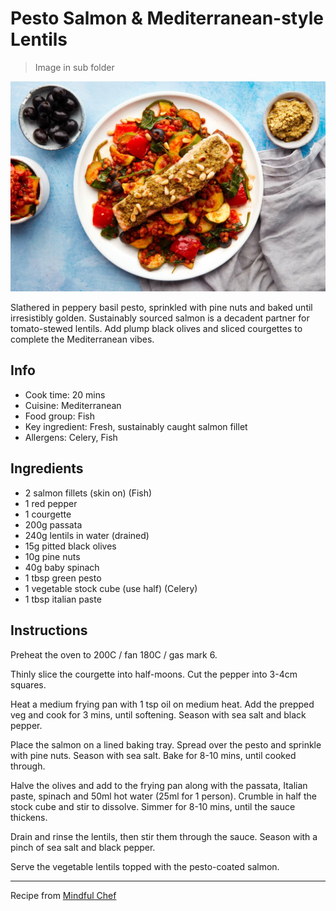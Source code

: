 # Pesto Salmon & Mediterranean-style Lentils

> Image in sub folder

![Pesto & Tempeh Casserole](images/pesto-salmon-lentils.jpg)

Slathered in peppery basil pesto, sprinkled with pine nuts and baked until irresistibly golden. Sustainably sourced salmon is a decadent partner for tomato-stewed lentils. Add plump black olives and sliced courgettes to complete the Mediterranean vibes.

## Info

- Cook time: 20 mins
- Cuisine: Mediterranean
- Food group: Fish
- Key ingredient: Fresh, sustainably caught salmon fillet
- Allergens: Celery, Fish

## Ingredients

- 2 salmon fillets (skin on) (Fish)
- 1 red pepper
- 1 courgette
- 200g passata
- 240g lentils in water (drained)
- 15g pitted black olives
- 10g pine nuts
- 40g baby spinach
- 1 tbsp green pesto
- 1 vegetable stock cube (use half) (Celery)
- 1 tbsp italian paste

## Instructions

Preheat the oven to 200C / fan 180C / gas mark 6. 

Thinly slice the courgette into half-moons. Cut the pepper into 3-4cm squares. 

Heat a medium frying pan with 1 tsp oil on medium heat. Add the prepped veg and cook for 3 mins, until softening. Season with sea salt and black pepper.

Place the salmon on a lined baking tray. Spread over the pesto and sprinkle with pine nuts. Season with sea salt. Bake for 8-10 mins, until cooked through.

Halve the olives and add to the frying pan along with the passata, Italian paste, spinach and 50ml hot water (25ml for 1 person). Crumble in half the stock cube and stir to dissolve. Simmer for 8-10 mins, until the sauce thickens. 

Drain and rinse the lentils, then stir them through the sauce. Season with a pinch of sea salt and black pepper.

Serve the vegetable lentils topped with the pesto-coated salmon.

---

Recipe from [Mindful Chef](https://www.mindfulchef.com/healthy-recipes/roasted-pesto-salmon-and-mediterranean-style-lentils)
